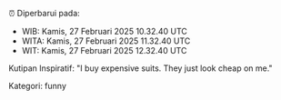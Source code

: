 ⏰ Diperbarui pada:
- WIB: Kamis, 27 Februari 2025 10.32.40 UTC
- WITA: Kamis, 27 Februari 2025 11.32.40 UTC
- WIT: Kamis, 27 Februari 2025 12.32.40 UTC

Kutipan Inspiratif:
"I buy expensive suits. They just look cheap on me."


Kategori: funny

